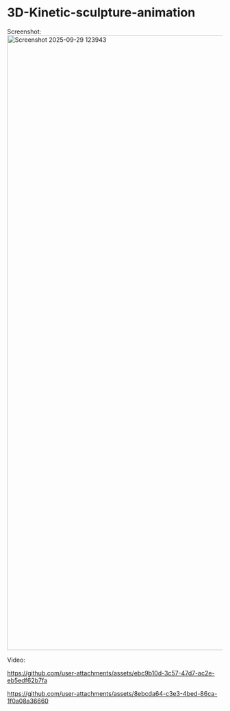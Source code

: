 # 3D-Kinetic-sculpture-animation

Screenshot:
<img width="2558" height="1438" alt="Screenshot 2025-09-29 123943" src="https://github.com/user-attachments/assets/ab27df0c-09a3-4c83-906d-0448fb8ef791" />


Video:

https://github.com/user-attachments/assets/ebc9b10d-3c57-47d7-ac2e-eb5edf62b7fa


https://github.com/user-attachments/assets/8ebcda64-c3e3-4bed-86ca-1f0a08a36660

